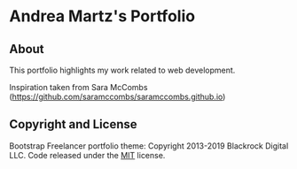 # Andrea Martz's Portfolio

## About

This portfolio highlights my work related to web development. 

Inspiration taken from Sara McCombs (https://github.com/saramccombs/saramccombs.github.io) 

## Copyright and License

Bootstrap Freelancer portfolio theme:
Copyright 2013-2019 Blackrock Digital LLC. Code released under the [MIT](https://github.com/BlackrockDigital/startbootstrap-freelancer/blob/gh-pages/LICENSE) license.
